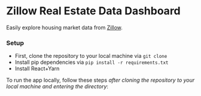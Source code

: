 # Zillow Real Estate Data Dashboard
Easily explore housing market data from [Zillow](https://www.zillow.com/research/data/).

### Setup
* First, clone the repository to your local machine via `git clone`
* Install pip dependencies via `pip install -r requirements.txt`
* Install React+Yarn

To run the app locally, follow these steps *after cloning the repository to your local machine and entering the directory*:
